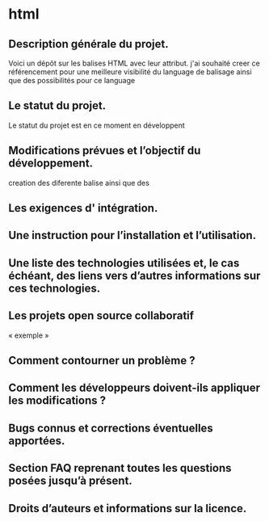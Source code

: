 # html
## Description générale du projet.
Voici un dépôt sur les balises   HTML avec leur attribut.
j'ai souhaité creer ce référencement pour une meilleure visibilité du language de balisage ainsi que des possibilités pour ce language

## Le statut du projet. 
Le statut du projet est en ce moment en développent

## Modifications prévues et l’objectif du développement.
creation des diferente balise ainsi que des 


## Les exigences d' intégration.

## Une instruction pour l’installation et l’utilisation.

## Une liste des technologies utilisées et, le cas échéant, des liens vers d’autres informations sur ces technologies.

## Les projets open source collaboratif
« exemple » 

## Comment contourner un problème ? 

## Comment les développeurs doivent-ils appliquer les modifications ?

## Bugs connus et corrections éventuelles apportées.

## Section FAQ reprenant toutes les questions posées jusqu’à présent.

## Droits d’auteurs et informations sur la licence.

